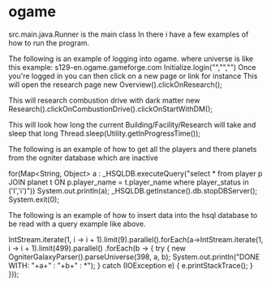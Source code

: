 # ogame

src.main.java.Runner is the main class
In there i have a few examples of how to run the program.

The following is an example of logging into ogame.  where universe is like this example: s129-en.ogame.gameforge.com
Initialize.login("<universe>","<username>","<password>")
Once you're logged in you can then click on a new page or link for instance
This will open the research page
new Overview().clickOnResearch();

This will research combustion drive with dark matter
new Research().clickOnCombustionDrive().clickOnStartWithDM();

This will look how long the current Building/Facility/Research will take and sleep that long
Thread.sleep(Utility.getInProgressTime());


The following is an example of how to get all the players and there planets from the ogniter database which are inactive

for(Map<String, Object> a : _HSQLDB.executeQuery("select * from player p JOIN planet t ON p.player_name = t.player_name where player_status in ('I','i')"))
    System.out.println(a);
_HSQLDB.getInstance().db.stopDBServer();
System.exit(0);


The following is an example of how to insert data into the hsql database to be read with a query example like above.

IntStream.iterate(1, i -> i + 1).limit(9).parallel().forEach(a->IntStream.iterate(1, i -> i + 1).limit(499).parallel()
    .forEach(b -> {
        try {
            new OgniterGalaxyParser().parseUniverse(398, a, b);
            System.out.println("DONE WITH: "+a+" : "+b+" : *");
        } catch (IOException e) {
            e.printStackTrace();
        }
    }));

